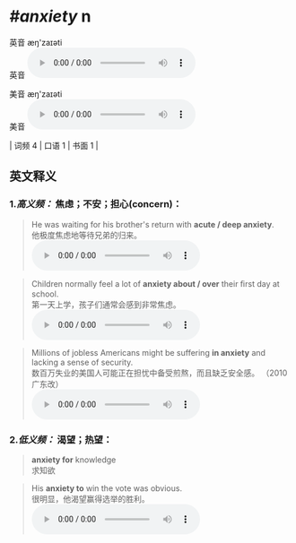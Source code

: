# ***\#anxiety*** n
英音 æŋ'zaɪəti  
英音
<audio src="./media/Anxiety1.aac" controls="controls"></audio>

美音 æŋ'zaɪəti  
美音
<audio src="./media/anxiety.aac" controls="controls"></audio>



| 词频 4 | 口语 1 | 书面 1 |  

英文释义
---
### 1.*高义频：* **焦虑；不安；担心(concern)：**  

 > He was waiting for his brother's return with **acute / deep anxiety**.  
 > 他极度焦虑地等待兄弟的归来。    
<audio src="./media/He was waiting for his_AAC.aac" controls="controls"></audio>

 > Children normally feel a lot of **anxiety about / over** their ﬁrst day at school.  
 > 第一天上学，孩子们通常会感到非常焦虑。    
<audio src="./media/Children normally feel a lot _AAC.aac" controls="controls"></audio>

 > Millions of jobless Americans might be suffering **in anxiety** and lacking a sense of security.  
 > 数百万失业的美国人可能正在担忧中备受煎熬，而且缺乏安全感。  （2010 广东改）  
<audio src="./media/anxiety-102_AAC.aac" controls="controls"></audio>

### 2.*低义频：* **渴望；热望：**  

 > **anxiety for** knowledge  
 > 求知欲    

 > His **anxiety to** win the vote was obvious.  
 > 很明显，他渴望赢得选举的胜利。    
<audio src="./media/2-anxiety.aac" controls="controls"></audio>



